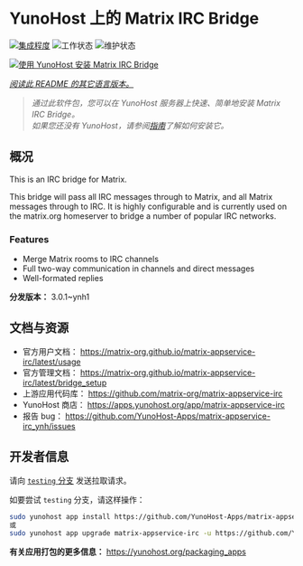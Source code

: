 <!--
注意：此 README 由 <https://github.com/YunoHost/apps/tree/master/tools/readme_generator> 自动生成
请勿手动编辑。
-->

# YunoHost 上的 Matrix IRC Bridge

[![集成程度](https://dash.yunohost.org/integration/matrix-appservice-irc.svg)](https://ci-apps.yunohost.org/ci/apps/matrix-appservice-irc/) ![工作状态](https://ci-apps.yunohost.org/ci/badges/matrix-appservice-irc.status.svg) ![维护状态](https://ci-apps.yunohost.org/ci/badges/matrix-appservice-irc.maintain.svg)

[![使用 YunoHost 安装 Matrix IRC Bridge](https://install-app.yunohost.org/install-with-yunohost.svg)](https://install-app.yunohost.org/?app=matrix-appservice-irc)

*[阅读此 README 的其它语言版本。](./ALL_README.md)*

> *通过此软件包，您可以在 YunoHost 服务器上快速、简单地安装 Matrix IRC Bridge。*  
> *如果您还没有 YunoHost，请参阅[指南](https://yunohost.org/install)了解如何安装它。*

## 概况

This is an IRC bridge for Matrix. 

This bridge will pass all IRC messages through to Matrix, and all Matrix messages through to IRC.
It is highly configurable and is currently used on the matrix.org homeserver to bridge a number of popular IRC networks.

### Features

- Merge Matrix rooms to IRC channels
- Full two-way communication in channels and direct messages
- Well-formated replies


**分发版本：** 3.0.1~ynh1
## 文档与资源

- 官方用户文档： <https://matrix-org.github.io/matrix-appservice-irc/latest/usage>
- 官方管理文档： <https://matrix-org.github.io/matrix-appservice-irc/latest/bridge_setup>
- 上游应用代码库： <https://github.com/matrix-org/matrix-appservice-irc>
- YunoHost 商店： <https://apps.yunohost.org/app/matrix-appservice-irc>
- 报告 bug： <https://github.com/YunoHost-Apps/matrix-appservice-irc_ynh/issues>

## 开发者信息

请向 [`testing` 分支](https://github.com/YunoHost-Apps/matrix-appservice-irc_ynh/tree/testing) 发送拉取请求。

如要尝试 `testing` 分支，请这样操作：

```bash
sudo yunohost app install https://github.com/YunoHost-Apps/matrix-appservice-irc_ynh/tree/testing --debug
或
sudo yunohost app upgrade matrix-appservice-irc -u https://github.com/YunoHost-Apps/matrix-appservice-irc_ynh/tree/testing --debug
```

**有关应用打包的更多信息：** <https://yunohost.org/packaging_apps>
